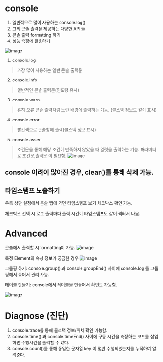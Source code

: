 # console
1. 일반적으로 많이 사용하는 console.log()
2. 그외 콘솔 출력을 제공하는 다양한 API 들
3. 콘솔 출력 formatting 하기
4. 성능 측정에 활용하기

![image](https://github.com/SAMEZ-0129/FE_Dev_Tool/assets/81644075/79b37bff-a578-4b52-bf16-3dc7f8d28fda)

1. console.log
> 가장 많이 사용하는 일반 콘솔 출력문
2. console.info
> 일반적인 콘솔 출력문(인포랑 유사)
3. console.warn
> 흔히 오류 콘솔 출력처럼 노란 배경에 출력하는 기능. (콜스텍 정보도 같이 표시)
4. console.error
> 빨간색으로 콘솔창에 출력(콜스택 정보 표시)
5. console.assert
> 조건문을 통해 해당 조건이 만족하지 않았을 때 얼럿을 출력하는 기능. 파라미터로 조건문,출력문 이 필요함.
> ![image](https://github.com/SAMEZ-0129/FE_Dev_Tool/assets/81644075/99c5fc26-9a01-4d0f-910f-fb97d770a543)

## console 이려이 많아진 경우, clear()를 통해 삭제 가능.

## 타임스탬프 노출하기
우측 상단 설정에서 콘솔 탭에 가면 타임스탬프 보기 체크박스 확인 가능.

체크박스 선택 시 로그 출력마다 출력 시간이 타임스탬프도 같이 찍혀서 나옴.

# Advanced
콘솔에서 출력할 시 formatting이 가능. 
![image](https://github.com/SAMEZ-0129/FE_Dev_Tool/assets/81644075/924667f8-4d97-42ed-a1f3-22e23a637ce8)

특정 Element의 속성 정보가 궁금한 경우
![image](https://github.com/SAMEZ-0129/FE_Dev_Tool/assets/81644075/facd8636-8d6b-4a57-b002-818feedf6bf9)

그룹핑 하기: console.group() 과 console.groupEnd() 사이에 console.log 를 그룹핑해서 묶어서 관리 가능.

테이블 만들기: console에서 테이블을 만들어서 확인도 가능함.

![image](https://github.com/SAMEZ-0129/FE_Dev_Tool/assets/81644075/3044a3db-3f21-4083-be86-ad151e720f63)

# Diagnose (진단)
1. console.trace를 통해 콜스택 정보/위치 확인 가능함.
2. console.time() 과 console.timeEnd() 사이에 구동 시간을 측정하는 코드를 삽입하면 수행시간을 출력할 수 있다.
3. console.count()를 통해 동일한 문자열 key 이 몇번 수행되었는지를 누적하여 알려준다.
